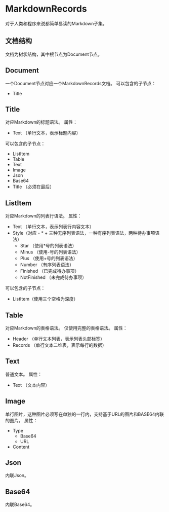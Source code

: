 # MarkdownRecords
对于人类和程序来说都简单易读的Markdown子集。

## 文档结构

文档为树状结构，其中根节点为Document节点。

## Document
一个Document节点对应一个MarkdownRecords文档。
可以包含的子节点：
- Title


## Title
对应Markdown的标题语法。
属性：
- Text （单行文本，表示标题内容）

可以包含的子节点：
- ListItem
- Table
- Text
- Image
- Json
- Base64
- Title （必须在最后）

## ListItem
对应Markdown的列表行语法。
属性：
- Text （单行文本，表示列表行内容文本）
- Style（对应 - * + 三种无序列表语法，一种有序列表语法，两种待办事项语法）
   - Star （使用*号的列表语法）
   - Minus （使用-号的列表语法）
   - Plus （使用+号的列表语法）
   - Number （有序列表语法）
   - Finished （已完成待办事项）
   - NotFinished （未完成待办事项）

可以包含的子节点：
- ListItem（使用三个空格为深度）

## Table
对应Markdown的表格语法。
仅使用完整的表格语法。
属性：
- Header （单行文本列表，表示列表头部标签）
- Records （单行文本二维表，表示每行的数据）

## Text
普通文本。
属性：
- Text （文本内容）

## Image
单行图片，这种图片必须写在单独的一行内，支持基于URL的图片和BASE64内联的图片。
属性：
- Type
   - Base64
   - URL
- Content

## Json
内联Json。

## Base64
内联Base64。


